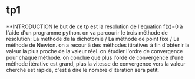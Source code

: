 # tp1
**INTRODUCTION
le but de ce tp est la resolution de l'equation f(x)=0 à l'aide d'un programme python.
on va parcourir le trois méthode de resolution: La méthode de la dichotomie / La méthode de point fixe / La méthode de Newton.
on a recour à des méthodes itiratives à fin d'obtenir la valeur la plus proche de la valeur réel.
on étudier l'ordre de convergence pour chaque méthode.
on conclue que plus l'orde de convergence d'une méthode itérative est grand, plus la vitesse de convergence vers la valeur cherché
est rapide, c'est à dire le nombre d'itération sera petit.
